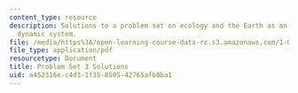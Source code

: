 ```yaml
---
content_type: resource
description: Solutions to a problem set on ecology and the Earth as an integrated
  dynamic system.
file: /media/https%3A/open-learning-course-data-rc.s3.amazonaws.com/1-018j-ecology-i-the-earth-system-fall-2009/a452316ec4d31f35850542765afb0ba1_MIT1_018JF09_hw3_ans.pdf
file_type: application/pdf
resourcetype: Document
title: Problem Set 3 Solutions
uid: a452316e-c4d3-1f35-8505-42765afb0ba1
---
```

